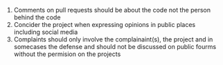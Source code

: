 1. Comments on pull requests should be about the code not the person behind the code
2. Concider the project when expressing opinions in public places including social media
3. Complaints should only involve the complainaint(s), the project and in somecases the defense and should not be discussed on public fourms without the permision on the projects
